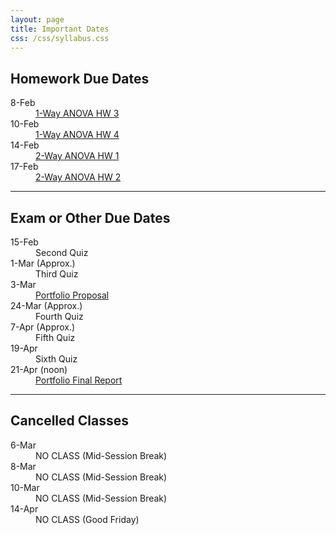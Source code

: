 ```yaml
---
layout: page
title: Important Dates
css: /css/syllabus.css
---
```


## Homework Due Dates
<dl class="dl-horizontal">
<dt>8-Feb</dt><dd><a href="../modules/Anova-1Way/HW3">1-Way ANOVA HW 3</a></dd>
<dt>10-Feb</dt><dd><a href="../modules/Anova-1Way/HW4">1-Way ANOVA HW 4</a></dd>
<dt>14-Feb</dt><dd><a href="../modules/Anova-2Way/HW1">2-Way ANOVA HW 1</a></dd>
<dt>17-Feb</dt><dd><a href="../modules/Anova-2Way/HW2">2-Way ANOVA HW 2</a></dd>
</dl>

<!---
<dt>17-Jan</dt><dd><a href="../modules/LMFoundation/HW1">Foundations HW 1</a></dd>
<dt>25-Jan</dt><dd><a href="../modules/LMFoundation/HW2">Foundations HW 2</a></dd>
<dt>30-Jan</dt><dd><a href="../modules/Anova-1Way/HW1">1-Way ANOVA HW 1</a></dd>
<dt>3-Feb</dt><dd><a href="../modules/Anova-1Way/HW2">1-Way ANOVA HW 2</a></dd>
--->

---- 

## Exam or Other Due Dates
<dl class="dl-horizontal">
<dt>15-Feb</dt><dd>Second Quiz</dd>
<dt>1-Mar (Approx.)</dt><dd>Third Quiz</dd>
<dt>3-Mar</dt><dd><a href="Syllabus-Current.html#portfolio">Portfolio Proposal</a></dd>
<dt>24-Mar (Approx.)</dt><dd>Fourth Quiz</dd>
<dt>7-Apr (Approx.)</dt><dd>Fifth Quiz</dd>
<dt>19-Apr</dt><dd>Sixth Quiz</dd>
<dt>21-Apr (noon)</dt><dd><a href="Syllabus-Current.html#portfolio">Portfolio Final Report</a></dd>
</dl>

<!---
<dt>1-Feb</dt><dd>First Quiz</dd>
--->

---- 

## Cancelled Classes
<dl class="dl-horizontal">
<dt>6-Mar</dt><dd>NO CLASS (Mid-Session Break)</dd>
<dt>8-Mar</dt><dd>NO CLASS (Mid-Session Break)</dd>
<dt>10-Mar</dt><dd>NO CLASS (Mid-Session Break)</dd>
<dt>14-Apr</dt><dd>NO CLASS (Good Friday)</dd>
<!---
<dt>17-Feb</dt><dd>NO CLASS (Dr. Ogle at AFS Conference)</dd>
<dt>16-Jan</dt><dd>NO CLASS (Please participate in <a href="https://www.northland.edu/event/martin-luther-king-jr-day-2017/" target="_blank">Martin Luther King, Jr. Day Activities</a>)</dd>
--->
</dl>
